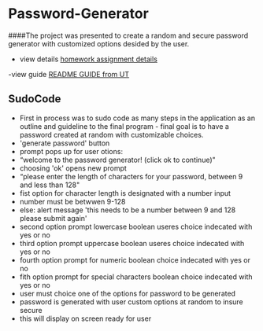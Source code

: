 # Password-Generator

####The project was presented to create a random and secure password generator with customized options desided by the user.

- view details [homework assignment details](https://github.com/the-Coding-Boot-Camp-at-UT/UTA-VIRT-FSF-FT-06-2021-U-LOL/tree/master/03-JavaScript/02-Homework)

-view guide [README GUIDE from UT](https://github.com/the-Coding-Boot-Camp-at-UT/UTA-VIRT-FSF-FT-06-2021-U-LOL/blob/master/01-HTML-Git-CSS/02-Homework/Homework-Guide/README.md)

##  SudoCode 

- First in process was to sudo code as many steps in the application as an outline and guideline to the final program - final goal is to have a password created at random with customizable choices.
- 'generate password' button 
- prompt pops up for user otions:
- “welcome to the password generator! (click ok to continue)"
- choosing 'ok' opens new prompt 
- “please enter the length of characters for your password, between 9 and less than 128"
- fist option for character length is designated with a number input
- number must be betwwen 9-128
- else: alert message 'this needs to be a number between 9 and 128 please submit again'
- second option prompt lowercase boolean useres choice indecated with yes or no 
- third option prompt uppercase boolean useres choice indecated with yes or no 
- fourth option prompt for numeric boolean choice indecated with yes or no 
- fith option prompt for special characters boolean choice indecated with yes or no 
- user must choice one of the options for password to be generated 
- password is generated with user custom options at random to insure secure
- this will display on screen ready for user
